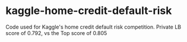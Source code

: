 # kaggle-home-credit-default-risk
Code used for Kaggle's home credit default risk competition. Private LB score of 0.792, vs the Top score of 0.805

